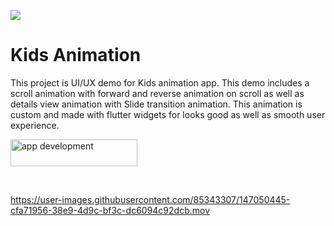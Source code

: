 <a href="https://www.mindinventory.com/?utm_source=gthb&utm_medium=repo&utm_campaign=swift-ui-libraries"><img src="https://github.com/Sammindinventory/MindInventory/blob/main/Banner.png"></a>

# Kids Animation

This project is UI/UX demo for Kids animation app. This demo includes a scroll animation with forward and reverse animation on scroll as well as details view animation with Slide transition animation. This animation is custom and made with flutter widgets for looks good as well as smooth user experience.

<a href="https://www.mindinventory.com/contact-us.php?utm_source=gthb&utm_medium=repo&utm_campaign=swift-ui-libraries">
<img src="https://github.com/Sammindinventory/MindInventory/blob/main/hirebutton.png" width="203" height="43"  alt="app development"></a></p>
<br>


https://user-images.githubusercontent.com/85343307/147050445-cfa71956-38e9-4d9c-bf3c-dc6094c92dcb.mov
